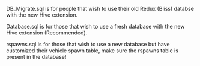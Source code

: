 DB_Migrate.sql is for people that wish to use their old Redux (Bliss) databse with the new Hive extension.

Database.sql is for those that wish to use a fresh database with the new Hive extension (Recommended).

rspawns.sql is for those that wish to use a new database but have customized their vehicle spawn table, make sure the rspawns table is present in the database!
